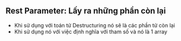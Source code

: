 ## Rest Parameter: Lấy ra những phần còn lại
- Khi sử dụng với toán tử Destructuring nó sẽ là các phần tử còn lại
- Khi sử dụng nó với việc định nghĩa với tham số và nó là 1 array